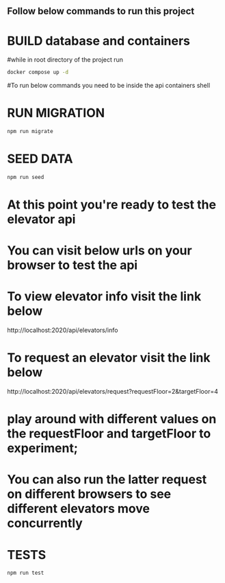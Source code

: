 ## Follow below commands to run this project
# BUILD database and containers

#while in root directory of the project run

```bash
docker compose up -d
```

#To run below commands you need to be inside the api containers shell
# RUN MIGRATION

```bash
npm run migrate
```


# SEED DATA

```bash
npm run seed
```

# At this point you're ready to test the elevator api
# You can visit below urls on your browser to test the api

# To view elevator info visit the link below
http://localhost:2020/api/elevators/info


# To request an elevator visit the link below
http://localhost:2020/api/elevators/request?requestFloor=2&targetFloor=4

# play around with different values on the requestFloor and targetFloor to experiment;

# You can also run the latter request on different browsers to see different elevators move concurrently

# TESTS

```bash
npm run test
```
